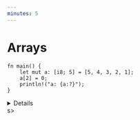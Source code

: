 ```yaml
---
minutes: 5
---
```


# Arrays

<!-- mdbook-xgettext: skip -->

```rust,editable
fn main() {
    let mut a: [i8; 5] = [5, 4, 3, 2, 1];
    a[2] = 0;
    println!("a: {a:?}");
}
```

<details>

- Arrays can also be initialized using the shorthand syntax, e.g. `[0; 1024]`.
  This can be useful when you want to initialize all elements to the same value,
  or if you have a large array that would be hard to initialize manually.

- A value of the array type `[T; N]` holds `N` (a compile-time constant)
  elements of the same type `T`. Note that the length of the array is _part of
  its type_, which means that `[u8; 3]` and `[u8; 4]` are considered two
  different types. Slices, which have a size determined at runtime, are covered
  later.

- Try accessing an out-of-bounds array element. The compiler is able to
  determine that the index is unsafe, and will not compile the code:

```rust,editable,compile_fail
fn main() {
    let mut a: [i8; 5] = [5, 4, 3, 2, 1];
    a[6] = 0;
    println!("a: {a:?}");
}
```

- Array accesses are checked at runtime. Rust can usually optimize these checks
  away; meaning if the compiler can prove the access is safe, it removes the
  runtime check for better performance. They can be avoided using unsafe Rust.
  The optimization is so good that it's hard to give an example of runtime
  checks failing. The following code will compile but panic at runtime:

```rust,editable,should_panic
fn get_index() -> usize {
    6
}

fn main() {
    let mut a: [i8; 5] = [5, 4, 3, 2, 1];
    a[get_index()] = 0;
    println!("a: {a:?}");
}
```

- We can use literals to assign values to arrays.

- The `println!` macro asks for the debug implementation with the `?` format
  parameter: `{}` gives the default output, `{:?}` gives the debug output. Types
  such as integers and strings implement the default output, but arrays only
  implement the debug output. This means that we must use debug output here.

- Adding `#`, eg `{a:#?}`, invokes a "pretty printing" format, which can be
  easier to read.

- Arrays are not heap-allocated. They are regular values with a fixed size known
  at compile time, meaning they go on the stack. This can be different from what
  students expect if they come from a garbage-collected language, where arrays
  may be heap allocated by default.

</details>
s>
